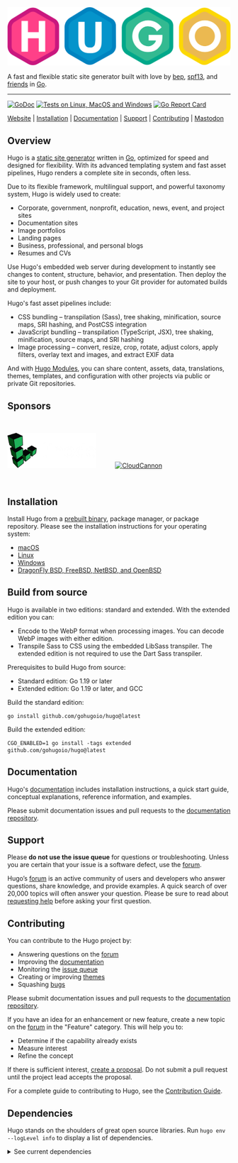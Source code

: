 [bep]: https://github.com/bep
[bugs]: https://github.com/gohugoio/hugo/issues?q=is%3Aopen+is%3Aissue+label%3ABug
[contributing]: CONTRIBUTING.md
[create a proposal]: https://github.com/gohugoio/hugo/issues/new?labels=Proposal%2C+NeedsTriage&template=feature_request.md
[documentation repository]: https://github.com/gohugoio/hugoDocs
[documentation]: https://gohugo.io/documentation
[dragonfly bsd, freebsd, netbsd, and openbsd]: https://gohugo.io/installation/bsd
[forum]: https://discourse.gohugo.io
[friends]: https://github.com/gohugoio/hugo/graphs/contributors
[go]: https://go.dev/
[hugo modules]: https://gohugo.io/hugo-modules/
[installation]: https://gohugo.io/installation
[issue queue]: https://github.com/gohugoio/hugo/issues
[linux]: https://gohugo.io/installation/linux
[macos]: https://gohugo.io/installation/macos
[prebuilt binary]: https://github.com/gohugoio/hugo/releases/latest
[requesting help]: https://discourse.gohugo.io/t/requesting-help/9132
[spf13]: https://github.com/spf13
[static site generator]: https://en.wikipedia.org/wiki/Static_site_generator
[support]: https://discourse.gohugo.io
[themes]: https://themes.gohugo.io/
[twitter]: https://twitter.com/gohugoio
[website]: https://gohugo.io
[windows]: https://gohugo.io/installation/windows

<a href="https://gohugo.io/"><img src="https://raw.githubusercontent.com/gohugoio/gohugoioTheme/master/static/images/hugo-logo-wide.svg?sanitize=true" alt="Hugo" width="565"></a>

A fast and flexible static site generator built with love by [bep], [spf13], and [friends] in [Go].

---

[![GoDoc](https://godoc.org/github.com/gohugoio/hugo?status.svg)](https://godoc.org/github.com/gohugoio/hugo)
[![Tests on Linux, MacOS and Windows](https://github.com/gohugoio/hugo/workflows/Test/badge.svg)](https://github.com/gohugoio/hugo/actions?query=workflow%3ATest)
[![Go Report Card](https://goreportcard.com/badge/github.com/gohugoio/hugo)](https://goreportcard.com/report/github.com/gohugoio/hugo)

[Website] | [Installation] | [Documentation] | [Support] | [Contributing] | <a rel="me" href="https://fosstodon.org/@gohugoio">Mastodon</a>

## Overview

Hugo is a [static site generator] written in [Go], optimized for speed and designed for flexibility. With its advanced templating system and fast asset pipelines, Hugo renders a complete site in seconds, often less.

Due to its flexible framework, multilingual support, and powerful taxonomy system, Hugo is widely used to create:

- Corporate, government, nonprofit, education, news, event, and project sites
- Documentation sites
- Image portfolios
- Landing pages
- Business, professional, and personal blogs
- Resumes and CVs

Use Hugo's embedded web server during development to instantly see changes to content, structure, behavior, and presentation. Then deploy the site to your host, or push changes to your Git provider for automated builds and deployment.

Hugo's fast asset pipelines include:

- CSS bundling &ndash; transpilation (Sass), tree shaking, minification, source maps, SRI hashing, and PostCSS integration
- JavaScript bundling &ndash; transpilation (TypeScript, JSX), tree shaking, minification, source maps, and SRI hashing
- Image processing &ndash; convert, resize, crop, rotate,  adjust colors, apply filters, overlay text and images, and extract EXIF data

And with [Hugo Modules], you can share content, assets, data, translations, themes, templates, and configuration with other projects via public or private Git repositories.

## Sponsors

<p>&nbsp;</p>
<p float="left">
  <a href="https://www.linode.com/?utm_campaign=hugosponsor&utm_medium=banner&utm_source=hugogithub" target="_blank"><img src="https://raw.githubusercontent.com/gohugoio/gohugoioTheme/master/assets/images/sponsors/linode-logo_standard_dark_medium.png" width="200" alt="Linode"></a>&nbsp;&nbsp;&nbsp;&nbsp;&nbsp;&nbsp;&nbsp;&nbsp;&nbsp;&nbsp;
  <a href="https://cloudcannon.com/hugo-cms/?utm_campaign=HugoSponsorship&utm_source=sponsor&utm_content=gohugo" target="_blank"><img src="https://raw.githubusercontent.com/gohugoio/gohugoioTheme/master/assets/images/sponsors/cloudcannon-blue.svg" width="220" alt="CloudCannon"></a>
<p>&nbsp;</p>

## Installation

Install Hugo from a [prebuilt binary], package manager, or package repository. Please see the installation instructions for your operating system:

- [macOS]
- [Linux]
- [Windows]
- [DragonFly BSD, FreeBSD, NetBSD, and OpenBSD]

## Build from source

Hugo is available in two editions: standard and extended. With the extended edition you can:

- Encode to the WebP format when processing images. You can decode WebP images with either edition.
- Transpile Sass to CSS using the embedded LibSass transpiler. The extended edition is not required to use the Dart Sass transpiler.

Prerequisites to build Hugo from source:

- Standard edition: Go 1.19 or later
- Extended edition: Go 1.19 or later, and GCC

Build the standard edition:

```text
go install github.com/gohugoio/hugo@latest
```

Build the extended edition:

```text
CGO_ENABLED=1 go install -tags extended github.com/gohugoio/hugo@latest
```

## Documentation

Hugo's [documentation] includes installation instructions, a quick start guide, conceptual explanations, reference information, and examples.

Please submit documentation issues and pull requests to the [documentation repository].

## Support

Please **do not use the issue queue** for questions or troubleshooting. Unless you are certain that your issue is a software defect, use the [forum].

Hugo’s [forum] is an active community of users and developers who answer questions, share knowledge, and provide examples. A quick search of over 20,000 topics will often answer your question. Please be sure to read about [requesting help] before asking your first question.

## Contributing

You can contribute to the Hugo project by:

- Answering questions on the [forum]
- Improving the [documentation]
- Monitoring the [issue queue]
- Creating or improving [themes]
- Squashing [bugs]

Please submit documentation issues and pull requests to the [documentation repository].

If you have an idea for an enhancement or new feature, create a new topic on the [forum] in the "Feature" category. This will help you to:

- Determine if the capability already exists
- Measure interest
- Refine the concept

If there is sufficient interest, [create a proposal]. Do not submit a pull request until the project lead accepts the proposal.

For a complete guide to contributing to Hugo, see the [Contribution Guide](CONTRIBUTING.md).

## Dependencies

Hugo stands on the shoulders of great open source libraries. Run `hugo env --logLevel info` to display a list of dependencies.

<details>
<summary>See current dependencies</summary>

```text
cloud.google.com/go/compute/metadata="v0.2.3"
cloud.google.com/go/iam="v1.1.0"
cloud.google.com/go/storage="v1.30.1"
cloud.google.com/go="v0.110.2"
github.com/Azure/azure-sdk-for-go/sdk/azcore="v1.6.1"
github.com/Azure/azure-sdk-for-go/sdk/azidentity="v1.3.0"
github.com/Azure/azure-sdk-for-go/sdk/internal="v1.3.0"
github.com/Azure/azure-sdk-for-go/sdk/storage/azblob="v1.0.0"
github.com/Azure/go-autorest/autorest/to="v0.4.0"
github.com/AzureAD/microsoft-authentication-library-for-go="v1.0.0"
github.com/BurntSushi/locker="v0.0.0-20171006230638-a6e239ea1c69"
github.com/PuerkitoBio/purell="v1.1.1"
github.com/PuerkitoBio/urlesc="v0.0.0-20170810143723-de5bf2ad4578"
github.com/alecthomas/chroma/v2="v2.7.0"
github.com/armon/go-radix="v1.0.0"
github.com/aws/aws-sdk-go-v2/aws/protocol/eventstream="v1.4.10"
github.com/aws/aws-sdk-go-v2/config="v1.18.27"
github.com/aws/aws-sdk-go-v2/credentials="v1.13.26"
github.com/aws/aws-sdk-go-v2/feature/ec2/imds="v1.13.4"
github.com/aws/aws-sdk-go-v2/feature/s3/manager="v1.11.70"
github.com/aws/aws-sdk-go-v2/internal/configsources="v1.1.34"
github.com/aws/aws-sdk-go-v2/internal/endpoints/v2="v2.4.28"
github.com/aws/aws-sdk-go-v2/internal/ini="v1.3.35"
github.com/aws/aws-sdk-go-v2/internal/v4a="v1.0.26"
github.com/aws/aws-sdk-go-v2/service/internal/accept-encoding="v1.9.11"
github.com/aws/aws-sdk-go-v2/service/internal/checksum="v1.1.29"
github.com/aws/aws-sdk-go-v2/service/internal/presigned-url="v1.9.28"
github.com/aws/aws-sdk-go-v2/service/internal/s3shared="v1.14.3"
github.com/aws/aws-sdk-go-v2/service/s3="v1.35.0"
github.com/aws/aws-sdk-go-v2/service/sso="v1.12.12"
github.com/aws/aws-sdk-go-v2/service/ssooidc="v1.14.12"
github.com/aws/aws-sdk-go-v2/service/sts="v1.19.2"
github.com/aws/aws-sdk-go-v2="v1.18.1"
github.com/aws/aws-sdk-go="v1.44.284"
github.com/aws/smithy-go="v1.13.5"
github.com/bep/clocks="v0.5.0"
github.com/bep/debounce="v1.2.0"
github.com/bep/gitmap="v1.1.2"
github.com/bep/goat="v0.5.0"
github.com/bep/godartsass/v2="v2.0.0"
github.com/bep/godartsass="v1.2.0"
github.com/bep/golibsass="v1.1.1"
github.com/bep/gowebp="v0.2.0"
github.com/bep/lazycache="v0.2.0"
github.com/bep/logg="v0.2.0"
github.com/bep/mclib="v1.20400.20402"
github.com/bep/overlayfs="v0.6.0"
github.com/bep/simplecobra="v0.3.2"
github.com/bep/tmc="v0.5.1"
github.com/clbanning/mxj/v2="v2.5.7"
github.com/cli/safeexec="v1.0.1"
github.com/cpuguy83/go-md2man/v2="v2.0.2"
github.com/disintegration/gift="v1.2.1"
github.com/dlclark/regexp2="v1.10.0"
github.com/dustin/go-humanize="v1.0.1"
github.com/evanw/esbuild="v0.18.5"
github.com/fatih/color="v1.15.0"
github.com/frankban/quicktest="v1.14.5"
github.com/fsnotify/fsnotify="v1.6.0"
github.com/getkin/kin-openapi="v0.118.0"
github.com/ghodss/yaml="v1.0.0"
github.com/go-openapi/jsonpointer="v0.19.6"
github.com/go-openapi/swag="v0.22.3"
github.com/gobuffalo/flect="v1.0.2"
github.com/gobwas/glob="v0.2.3"
github.com/gohugoio/go-i18n/v2="v2.1.3-0.20210430103248-4c28c89f8013"
github.com/gohugoio/locales="v0.14.0"
github.com/gohugoio/localescompressed="v1.0.1"
github.com/golang-jwt/jwt/v4="v4.5.0"
github.com/golang/groupcache="v0.0.0-20210331224755-41bb18bfe9da"
github.com/golang/protobuf="v1.5.3"
github.com/google/go-cmp="v0.5.9"
github.com/google/s2a-go="v0.1.4"
github.com/google/uuid="v1.3.0"
github.com/google/wire="v0.5.0"
github.com/googleapis/enterprise-certificate-proxy="v0.2.5"
github.com/googleapis/gax-go/v2="v2.11.0"
github.com/gorilla/websocket="v1.5.0"
github.com/hairyhenderson/go-codeowners="v0.3.0"
github.com/hashicorp/golang-lru/v2="v2.0.1"
github.com/invopop/yaml="v0.1.0"
github.com/jdkato/prose="v1.2.1"
github.com/jmespath/go-jmespath="v0.4.0"
github.com/josharian/intern="v1.0.0"
github.com/kr/pretty="v0.3.1"
github.com/kr/text="v0.2.0"
github.com/kylelemons/godebug="v1.1.0"
github.com/kyokomi/emoji/v2="v2.2.12"
github.com/mailru/easyjson="v0.7.7"
github.com/marekm4/color-extractor="v1.2.0"
github.com/mattn/go-colorable="v0.1.13"
github.com/mattn/go-isatty="v0.0.19"
github.com/mattn/go-runewidth="v0.0.9"
github.com/mitchellh/hashstructure="v1.1.0"
github.com/mitchellh/mapstructure="v1.5.0"
github.com/mohae/deepcopy="v0.0.0-20170929034955-c48cc78d4826"
github.com/muesli/smartcrop="v0.3.0"
github.com/niklasfasching/go-org="v1.7.0"
github.com/olekukonko/tablewriter="v0.0.5"
github.com/pelletier/go-toml/v2="v2.0.8"
github.com/perimeterx/marshmallow="v1.1.4"
github.com/pkg/browser="v0.0.0-20210911075715-681adbf594b8"
github.com/pkg/errors="v0.9.1"
github.com/rogpeppe/go-internal="v1.10.1-0.20230508101108-a4f6fabd84c5"
github.com/russross/blackfriday/v2="v2.1.0"
github.com/rwcarlsen/goexif="v0.0.0-20190401172101-9e8deecbddbd"
github.com/sanity-io/litter="v1.5.5"
github.com/sass/dart-sass/compiler="1.63.6"
github.com/sass/dart-sass/implementation="1.63.6"
github.com/sass/dart-sass/protocol="2.1.0"
github.com/sass/libsass="3.6.5"
github.com/spf13/afero="v1.9.5"
github.com/spf13/cast="v1.5.1"
github.com/spf13/cobra="v1.7.0"
github.com/spf13/fsync="v0.9.0"
github.com/spf13/pflag="v1.0.5"
github.com/tdewolff/minify/v2="v2.12.7"
github.com/tdewolff/parse/v2="v2.6.6"
github.com/webmproject/libwebp="v1.2.4"
github.com/yuin/goldmark="v1.5.4"
go.opencensus.io="v0.24.0"
go.uber.org/atomic="v1.11.0"
go.uber.org/automaxprocs="v1.5.2"
gocloud.dev="v0.30.0"
golang.org/x/crypto="v0.10.0"
golang.org/x/exp="v0.0.0-20230321023759-10a507213a29"
golang.org/x/image="v0.8.0"
golang.org/x/mod="v0.10.0"
golang.org/x/net="v0.11.0"
golang.org/x/oauth2="v0.9.0"
golang.org/x/sync="v0.3.0"
golang.org/x/sys="v0.9.0"
golang.org/x/text="v0.10.0"
golang.org/x/tools="v0.9.3"
golang.org/x/xerrors="v0.0.0-20220907171357-04be3eba64a2"
google.golang.org/api="v0.128.0"
google.golang.org/appengine="v1.6.7"
google.golang.org/genproto/googleapis/api="v0.0.0-20230530153820-e85fd2cbaebc"
google.golang.org/genproto/googleapis/rpc="v0.0.0-20230530153820-e85fd2cbaebc"
google.golang.org/genproto="v0.0.0-20230530153820-e85fd2cbaebc"
google.golang.org/grpc="v1.56.0"
google.golang.org/protobuf="v1.30.0"
gopkg.in/yaml.v2="v2.4.0"
gopkg.in/yaml.v3="v3.0.1"
software.sslmate.com/src/go-pkcs12="v0.2.0"
```
</details>
